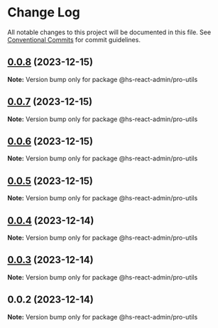 # Change Log

All notable changes to this project will be documented in this file.
See [Conventional Commits](https://conventionalcommits.org) for commit guidelines.

## [0.0.8](https://git.aihuoshi.net/algo_analysis_plat/web/fd-react-admin-components/compare/@hs-react-admin/pro-utils@0.0.7...@hs-react-admin/pro-utils@0.0.8) (2023-12-15)

**Note:** Version bump only for package @hs-react-admin/pro-utils





## [0.0.7](https://git.aihuoshi.net/algo_analysis_plat/web/fd-react-admin-components/compare/@hs-react-admin/pro-utils@0.0.6...@hs-react-admin/pro-utils@0.0.7) (2023-12-15)

**Note:** Version bump only for package @hs-react-admin/pro-utils

## [0.0.6](https://git.aihuoshi.net/algo_analysis_plat/web/fd-react-admin-components/compare/@hs-react-admin/pro-utils@0.0.5...@hs-react-admin/pro-utils@0.0.6) (2023-12-15)

**Note:** Version bump only for package @hs-react-admin/pro-utils

## [0.0.5](https://git.aihuoshi.net/algo_analysis_plat/web/fd-react-admin-components/compare/@hs-react-admin/pro-utils@0.0.4...@hs-react-admin/pro-utils@0.0.5) (2023-12-15)

**Note:** Version bump only for package @hs-react-admin/pro-utils

## [0.0.4](https://git.aihuoshi.net/algo_analysis_plat/web/fd-react-admin-components/compare/@hs-react-admin/pro-utils@0.0.3...@hs-react-admin/pro-utils@0.0.4) (2023-12-14)

**Note:** Version bump only for package @hs-react-admin/pro-utils

## [0.0.3](https://git.aihuoshi.net/algo_analysis_plat/web/fd-react-admin-components/compare/@hs-react-admin/pro-utils@0.0.2...@hs-react-admin/pro-utils@0.0.3) (2023-12-14)

**Note:** Version bump only for package @hs-react-admin/pro-utils

## 0.0.2 (2023-12-14)

**Note:** Version bump only for package @hs-react-admin/pro-utils
